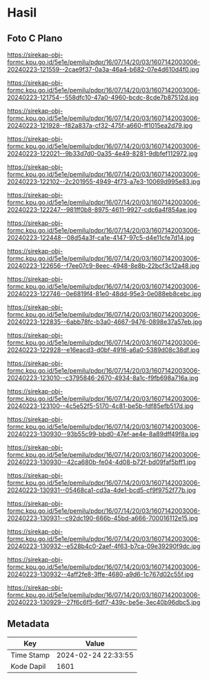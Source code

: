 # Hasil

## Foto C Plano

https://sirekap-obj-formc.kpu.go.id/5e1e/pemilu/pdpr/16/07/14/20/03/1607142003006-20240223-121559--2cae9f37-0a3a-46a4-b682-07e4d610d4f0.jpg

https://sirekap-obj-formc.kpu.go.id/5e1e/pemilu/pdpr/16/07/14/20/03/1607142003006-20240223-121754--558dfc10-47a0-4960-bcdc-8cde7b87512d.jpg

https://sirekap-obj-formc.kpu.go.id/5e1e/pemilu/pdpr/16/07/14/20/03/1607142003006-20240223-121928--f82a837a-cf32-475f-a660-ff1015ea2d79.jpg

https://sirekap-obj-formc.kpu.go.id/5e1e/pemilu/pdpr/16/07/14/20/03/1607142003006-20240223-122021--9b33d7d0-0a35-4e49-8281-9dbfef112972.jpg

https://sirekap-obj-formc.kpu.go.id/5e1e/pemilu/pdpr/16/07/14/20/03/1607142003006-20240223-122102--2c201955-4949-4f73-a7e3-10069d995e83.jpg

https://sirekap-obj-formc.kpu.go.id/5e1e/pemilu/pdpr/16/07/14/20/03/1607142003006-20240223-122247--981ff0b8-8975-4611-9927-cdc6a4f854ae.jpg

https://sirekap-obj-formc.kpu.go.id/5e1e/pemilu/pdpr/16/07/14/20/03/1607142003006-20240223-122448--08d54a3f-ca1e-4147-97c5-d4e11cfe7d14.jpg

https://sirekap-obj-formc.kpu.go.id/5e1e/pemilu/pdpr/16/07/14/20/03/1607142003006-20240223-122656--f7ee07c9-8eec-4948-8e8b-22bcf3c12a48.jpg

https://sirekap-obj-formc.kpu.go.id/5e1e/pemilu/pdpr/16/07/14/20/03/1607142003006-20240223-122746--0e6819f4-81e0-48dd-95e3-0e088eb8cebc.jpg

https://sirekap-obj-formc.kpu.go.id/5e1e/pemilu/pdpr/16/07/14/20/03/1607142003006-20240223-122835--6abb78fc-b3a0-4667-9476-0898e37a57eb.jpg

https://sirekap-obj-formc.kpu.go.id/5e1e/pemilu/pdpr/16/07/14/20/03/1607142003006-20240223-122928--e16eacd3-d0bf-4916-a6a0-5389d08c38df.jpg

https://sirekap-obj-formc.kpu.go.id/5e1e/pemilu/pdpr/16/07/14/20/03/1607142003006-20240223-123010--c3795846-2670-4934-8a1c-f9fb698a716a.jpg

https://sirekap-obj-formc.kpu.go.id/5e1e/pemilu/pdpr/16/07/14/20/03/1607142003006-20240223-123100--4c5e52f5-5170-4c81-be5b-fdf85efb517d.jpg

https://sirekap-obj-formc.kpu.go.id/5e1e/pemilu/pdpr/16/07/14/20/03/1607142003006-20240223-130930--93b55c99-bbd0-47ef-ae4e-8a89dff49f8a.jpg

https://sirekap-obj-formc.kpu.go.id/5e1e/pemilu/pdpr/16/07/14/20/03/1607142003006-20240223-130930--42ca680b-fe04-4d08-b72f-bd09faf5bff1.jpg

https://sirekap-obj-formc.kpu.go.id/5e1e/pemilu/pdpr/16/07/14/20/03/1607142003006-20240223-130931--05468ca1-cd3a-4de1-bcd5-cf9f9752f77b.jpg

https://sirekap-obj-formc.kpu.go.id/5e1e/pemilu/pdpr/16/07/14/20/03/1607142003006-20240223-130931--c92dc190-666b-45bd-a666-700016112e15.jpg

https://sirekap-obj-formc.kpu.go.id/5e1e/pemilu/pdpr/16/07/14/20/03/1607142003006-20240223-130932--e528b4c0-2aef-4f63-b7ca-09e39290f9dc.jpg

https://sirekap-obj-formc.kpu.go.id/5e1e/pemilu/pdpr/16/07/14/20/03/1607142003006-20240223-130932--4aff2fe8-3ffe-4680-a9d6-1c767d02c55f.jpg

https://sirekap-obj-formc.kpu.go.id/5e1e/pemilu/pdpr/16/07/14/20/03/1607142003006-20240223-130929--27f6c6f5-6df7-439c-be5e-3ec40b96dbc5.jpg


## Metadata

| Key        | Value               |
| ---------- | ------------------- |
| Time Stamp | 2024-02-24 22:33:55 |
| Kode Dapil | 1601                |



